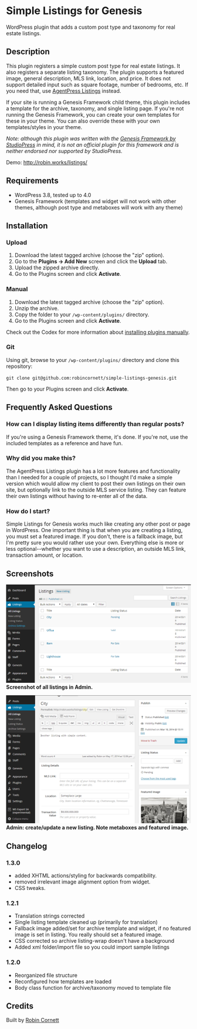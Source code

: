 # Simple Listings for Genesis

WordPress plugin that adds a custom post type and taxonomy for real estate listings.

## Description

This plugin registers a simple custom post type for real estate listings. It also registers a separate listing taxonomy. The plugin supports a featured image, general description, MLS link, location, and price. It does not support detailed input such as square footage, number of bedrooms, etc. If you need that, use [AgentPress Listings](http://wordpress.org/plugins/agentpress-listings/) instead.

If your site is running a Genesis Framework child theme, this plugin includes a template for the archive, taxonomy, and single listing page. If you're not running the Genesis Framework, you can create your own templates for these in your theme. You can also override these with your own templates/styles in your theme.

*Note: although this plugin was written with the [Genesis Framework by StudioPress](http://studiopress.com/) in mind, it is not an official plugin for this framework and is neither endorsed nor supported by StudioPress.*

Demo: http://robin.works/listings/

## Requirements
* WordPress 3.8, tested up to 4.0
* Genesis Framework (templates and widget will not work with other themes, although post type and metaboxes will work with any theme)

## Installation

### Upload

1. Download the latest tagged archive (choose the "zip" option).
2. Go to the __Plugins -> Add New__ screen and click the __Upload__ tab.
3. Upload the zipped archive directly.
4. Go to the Plugins screen and click __Activate__.

### Manual

1. Download the latest tagged archive (choose the "zip" option).
2. Unzip the archive.
3. Copy the folder to your `/wp-content/plugins/` directory.
4. Go to the Plugins screen and click __Activate__.

Check out the Codex for more information about [installing plugins manually](http://codex.wordpress.org/Managing_Plugins#Manual_Plugin_Installation).

### Git

Using git, browse to your `/wp-content/plugins/` directory and clone this repository:

`git clone git@github.com:robincornett/simple-listings-genesis.git`

Then go to your Plugins screen and click __Activate__.

## Frequently Asked Questions

### How can I display listing items differently than regular posts?

If you're using a Genesis Framework theme, it's done. If you're not, use the included templates as a reference and have fun.

### Why did you make this?

The AgentPress Listings plugin has a lot more features and functionality than I needed for a couple of projects, so I thought I'd make a simple version which would allow my client to post their own listings on their own site, but optionally link to the outside MLS service listing. They can feature their own listings without having to re-enter all of the data.

### How do I start?

Simple Listings for Genesis works much like creating any other post or page in WordPress. One important thing is that when you are creating a listing, you must set a featured image. If you don't, there is a fallback image, but I'm pretty sure you would rather use your own. Everything else is more or less optional--whether you want to use a description, an outside MLS link, transaction amount, or location.


## Screenshots ##
![Admin: show all listings.](https://github.com/robincornett/simple-listings-genesis/blob/master/assets/screenshot-1.png)  
__Screenshot of all listings in Admin.__

![Admin: create/update a new listing. Note metaboxes and featured image.](https://github.com/robincornett/simple-listings-genesis/blob/master/assets/screenshot-2.png)  
__Admin: create/update a new listing. Note metaboxes and featured image.__

## Changelog

### 1.3.0
* added XHTML actions/styling for backwards compatibility.
* removed irrelevant image alignment option from widget.
* CSS tweaks.

### 1.2.1
* Translation strings corrected
* Single listing template cleaned up (primarily for translation)
* Fallback image added/set for archive template and widget, if no featured image is set in listing. You really should set a featured image.
* CSS corrected so archive listing-wrap doesn't have a background
* Added xml folder/import file so you could import sample listings

### 1.2.0
* Reorganized file structure
* Reconfigured how templates are loaded
* Body class function for archive/taxonomy moved to template file

## Credits

Built by [Robin Cornett](http://www.robincornett.com/)

